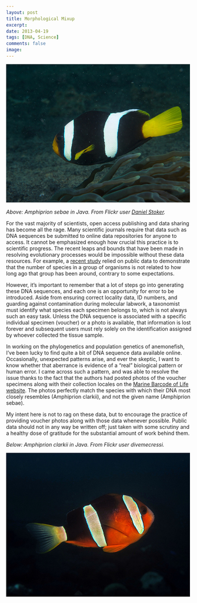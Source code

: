 ```yaml
---
layout: post
title: Morphological Mixup
excerpt: 
date: 2013-04-19
tags: [DNA, Science]
comments: false
image: 
---
```


![Amphiprion sebae](/assets/images/sebae-8205779846_fbb9cfa458.jpeg)

*Above: _Amphiprion sebae_ in Java. From Flickr user [Daniel Stoker](https://www.flickr.com/photos/danielstoker/8205779846/in/set-72157632061919395).*

For the vast majority of scientists, open access publishing and data sharing has become all the rage. Many scientific journals require that data such as DNA sequences be submitted to online data repositories for anyone to access. It cannot be emphasized enough how crucial this practice is to scientific progress. The recent leaps and bounds that have been made in resolving evolutionary processes would be impossible without these data resources. For example, a [recent study](http://journals.plos.org/plosbiology/article?id=10.1371/journal.pbio.1001381) relied on public data to demonstrate that the number of species in a group of organisms is not related to how long ago that group has been around, contrary to some expectations.

However, it’s important to remember that a lot of steps go into generating these DNA sequences, and each one is an opportunity for error to be introduced. Aside from ensuring correct locality data, ID numbers, and guarding against contamination during molecular labwork, a taxonomist must identify what species each specimen belongs to, which is not always such an easy task. Unless the DNA sequence is associated with a specific individual specimen (voucher) or a photo is available, that information is lost forever and subsequent users must rely solely on the identification assigned by whoever collected the tissue sample.

In working on the phylogenetics and population genetics of anemonefish, I’ve been lucky to find quite a bit of DNA sequence data available online. Occasionally, unexpected patterns arise, and ever the skeptic, I want to know whether that aberrance is evidence of a “real” biological pattern or human error. I came across such a pattern, and was able to resolve the issue thanks to the fact that the authors had posted photos of the voucher specimens along with their collection locales on the [Marine Barcode of Life website](http://www.marinebarcoding.org/species/region/1/id/10537). The photos perfectly match the species with which their DNA most closely resembles (Amphiprion clarkii), and not the given name (Amphiprion sebae).

My intent here is not to rag on these data, but to encourage the practice of providing voucher photos along with those data whenever possible. Public data should not in any way be written off; just taken with some scrutiny and a healthy dose of gratitude for the substantial amount of work behind them.

*Below: Amphiprion clarkii in Java. From Flickr user divemecressi.*

![Amphiprion clarkii](/assets/images/clarkii-5603328821_d9c487e03c.jpg)
